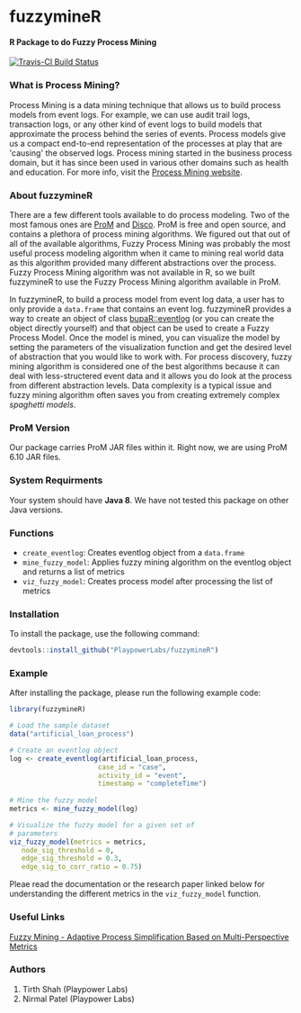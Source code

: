 # fuzzymineR #  

#### R Package to do Fuzzy Process Mining ####  

[![Travis-CI Build Status](https://travis-ci.org/nirmalpatel/fuzzymineR.svg?branch=master)](https://travis-ci.org/nirmalpatel/fuzzymineR)  

### What is Process Mining? ###

Process Mining is a data mining technique that allows us to build process models from event logs. For example, we can use audit trail logs, transaction logs, or any other kind of event logs to build models that approximate the process behind the series of events. Process models give us a compact end-to-end representation of the processes at play that are 'causing' the observed logs. Process mining started in the business process domain, but it has since been used in various other domains such as health and education. For more info, visit the [Process Mining website](http://www.processmining.org).

### About fuzzymineR ### 

There are a few different tools available to do process modeling. Two of the most famous ones are [ProM](http://promtools.org) and [Disco](https://fluxicon.com/disco/). ProM is free and open source, and contains a plethora of process mining algorithms. We figured out that out of all of the available algorithms, Fuzzy Process Mining was probably the most useful process modeling algorithm when it came to mining real world data as this algorithm provided many different abstractions over the process. Fuzzy Process Mining algorithm was not available in R, so we built fuzzymineR to use the Fuzzy Process Mining algorithm available in ProM.

In fuzzymineR, to build a process model from event log data, a user has to only provide a `data.frame` that contains an event log. fuzzymineR provides a way to create an object of class [bupaR::eventlog](https://rdrr.io/cran/bupaR/man/eventlog.html) (or you can create the object directly yourself) and that object can be used to create a Fuzzy Process Model. Once the model is mined, you can visualize the model by setting the parameters of the visualization function and get the desired level of abstraction that you would like to work with. For process discovery, fuzzy mining algorithm is considered one of the best algorithms because it can deal with less-structered event data and it allows you do look at the process from different abstraction levels. Data complexity is a typical issue and fuzzy mining algorithm often saves you from creating extremely complex *spaghetti models*.

### ProM Version ###

Our package carries ProM JAR files within it. Right now, we are using ProM 6.10 JAR files.

### System Requirments ###  

Your system should have **Java 8**. We have not tested this package on other Java versions.

### Functions ###  

* `create_eventlog`: Creates eventlog object from a `data.frame`  
* `mine_fuzzy_model`: Applies fuzzy mining algorithm on the eventlog object and returns a list of metrics  
* `viz_fuzzy_model`: Creates process model after processing the list of metrics  

### Installation ###

To install the package, use the following command:

```r
devtools::install_github("PlaypowerLabs/fuzzymineR")
```

### Example ###  

After installing the package, please run the following example code:

```r
library(fuzzymineR)

# Load the sample dataset
data("artificial_loan_process")

# Create an eventlog object
log <- create_eventlog(artificial_loan_process,
                      case_id = "case",
                      activity_id = "event",
                      timestamp = "completeTime")
                      
# Mine the fuzzy model
metrics <- mine_fuzzy_model(log)

# Visualize the fuzzy model for a given set of
# parameters
viz_fuzzy_model(metrics = metrics,
   node_sig_threshold = 0,
   edge_sig_threshold = 0.3,
   edge_sig_to_corr_ratio = 0.75)
```

Pleae read the documentation or the research paper linked below for understanding the different metrics in the `viz_fuzzy_model` function.

### Useful Links ###  

[Fuzzy Mining - Adaptive Process Simplification  Based on Multi-Perspective Metrics](http://citeseerx.ist.psu.edu/viewdoc/download?doi=10.1.1.81.1207&rep=rep1&type=pdf)

### Authors ###

1. Tirth Shah (Playpower Labs)
2. Nirmal Patel (Playpower Labs)

